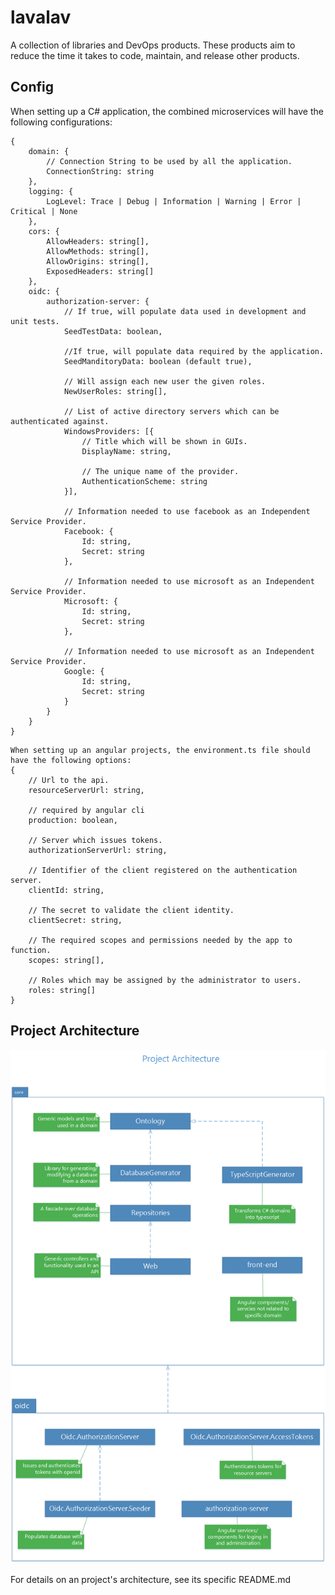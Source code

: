 # lavalav
A collection of libraries and DevOps products. These products aim to reduce the time it takes to code, maintain, and release other products.



## Config
When setting up a C# application, the combined microservices will have the following configurations:
```
{
	domain: {
		// Connection String to be used by all the application.
		ConnectionString: string
	},
	logging: {
		LogLevel: Trace | Debug | Information | Warning | Error | Critical | None
	},
	cors: {
		AllowHeaders: string[],
		AllowMethods: string[],
		AllowOrigins: string[],
		ExposedHeaders: string[]
	},
	oidc: {
		authorization-server: {
			// If true, will populate data used in development and unit tests.
			SeedTestData: boolean,

			//If true, will populate data required by the application.
			SeedManditoryData: boolean (default true),

			// Will assign each new user the given roles.
			NewUserRoles: string[],

			// List of active directory servers which can be authenticated against.
			WindowsProviders: [{
				// Title which will be shown in GUIs.
				DisplayName: string,

				// The unique name of the provider.
				AuthenticationScheme: string
			}],

			// Information needed to use facebook as an Independent Service Provider.
			Facebook: {
				Id: string,
				Secret: string
			},

			// Information needed to use microsoft as an Independent Service Provider.
			Microsoft: {
				Id: string,
				Secret: string
			},

			// Information needed to use microsoft as an Independent Service Provider.
			Google: {
				Id: string,
				Secret: string
			}
		}
	}
}
```


```
When setting up an angular projects, the environment.ts file should have the following options:
{
    // Url to the api.
	resourceServerUrl: string,

    // required by angular cli
	production: boolean,

	// Server which issues tokens.
	authorizationServerUrl: string,

	// Identifier of the client registered on the authentication server.
	clientId: string,

	// The secret to validate the client identity.
	clientSecret: string,

	// The required scopes and permissions needed by the app to function.
	scopes: string[],

	// Roles which may be assigned by the administrator to users.
	roles: string[]
}
```



## Project Architecture
<img src="docs/api-architecture.png" />

For details on an project's architecture, see its specific README.md